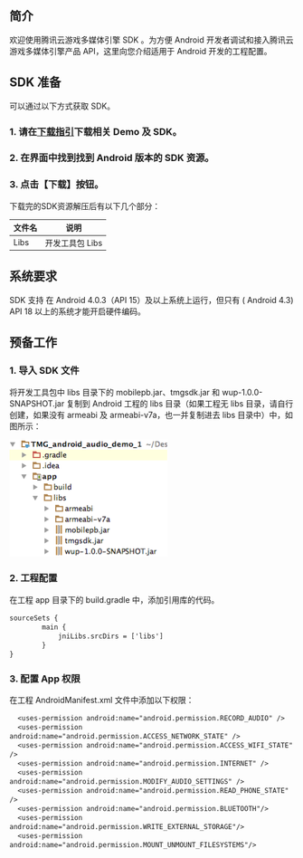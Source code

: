 ## 简介
欢迎使用腾讯云游戏多媒体引擎 SDK 。为方便 Android 开发者调试和接入腾讯云游戏多媒体引擎产品 API，这里向您介绍适用于 Android 开发的工程配置。

## SDK 准备
可以通过以下方式获取 SDK。

### 1. 请在[下载指引](https://cloud.tencent.com/document/product/607/18521)下载相关 Demo 及 SDK。


### 2. 在界面中找到找到 Android 版本的 SDK 资源。


### 3. 点击【下载】按钮。
下载完的SDK资源解压后有以下几个部分：

|文件名       | 说明           
| ------------- |:-------------:
| Libs     	| 开发工具包 Libs     

## 系统要求
SDK 支持 在 Android 4.0.3（API 15）及以上系统上运行，但只有 ( Android 4.3) API 18 以上的系统才能开启硬件编码。

## 预备工作

### 1. 导入 SDK 文件  
将开发工具包中 libs 目录下的 mobilepb.jar、tmgsdk.jar 和 wup-1.0.0-SNAPSHOT.jar 复制到 Android 工程的 libs 目录（如果工程无 libs 目录，请自行创建，如果没有 armeabi 及 armeabi-v7a，也一并复制进去 libs 目录中）中，如图所示：  

![image](Image/a4.png)

### 2. 工程配置  
在工程 app 目录下的 build.gradle 中，添加引用库的代码。  
```
sourceSets {
        main {
            jniLibs.srcDirs = ['libs']
        }
}
```  

### 3. 配置 App 权限  
在工程 AndroidManifest.xml 文件中添加以下权限：
```
  <uses-permission android:name="android.permission.RECORD_AUDIO" />
  <uses-permission android:name="android.permission.ACCESS_NETWORK_STATE" />
  <uses-permission android:name="android.permission.ACCESS_WIFI_STATE" />
  <uses-permission android:name="android.permission.INTERNET" />
  <uses-permission android:name="android.permission.MODIFY_AUDIO_SETTINGS" />
  <uses-permission android:name="android.permission.READ_PHONE_STATE" />
  <uses-permission android:name="android.permission.BLUETOOTH"/>
  <uses-permission android:name="android.permission.WRITE_EXTERNAL_STORAGE"/>
  <uses-permission android:name="android.permission.MOUNT_UNMOUNT_FILESYSTEMS"/>
```
